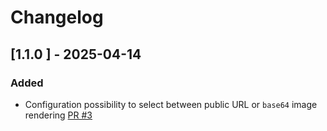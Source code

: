 # Changelog

## [1.1.0 ] - 2025-04-14
### Added
* Configuration possibility to select between public URL or `base64` image rendering [PR #3](https://github.com/schrammel-codes/magento2-epc-qr-code/pull/3)
